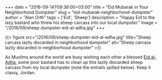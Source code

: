 +++
date = "2016-09-14T09:36:00+03:00"
title = "Eid Mubarak in Your Neighborhood Dumpster"
slug = "eid-mubarak-neighborhood-dumpster"
author = "Alan Orth"
tags = ['Eid', 'Sheep']
description = "Happy Eid to the lazy bastard who threw his sheep carcass into our local dumpster."
image = "/2016/09/sheep-dumpster-eid-al-adha.jpg"
+++

{{< figure src="/2016/09/sheep-dumpster-eid-al-adha.jpg" title="Sheep carcass lazily discarded in neighborhood dumpster" alt="Sheep carcass lazily discarded in neighborhood dumpster" >}}

As Muslims around the world are busy wishing each other a blessed [Eid al-Adha](https://en.wikipedia.org/wiki/Eid_al-Adha), some poor bastard has to clean up this lazily discarded sheep carcass from my local dumpster (note the entrails spilled below). Keep it classy, Jordan.

<!--more-->
